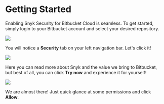 # Getting Started

Enabling Snyk Security for Bitbucket Cloud is seamless. To get started, simply login to your Bitbucket account and select your desired repository.

![](https://partner-workshop-assets.s3.us-east-2.amazonaws.com/snyk-sec-01.png)

You will notice a **Security** tab on your left navigation bar. Let's click it!

![](https://partner-workshop-assets.s3.us-east-2.amazonaws.com/snyk-sec-02.png)

Here you can read more about Snyk and the value we bring to Bitbucket, but best of all, you can click **Try now** and experience it for yourself!

![](https://partner-workshop-assets.s3.us-east-2.amazonaws.com/snyk-sec-03.png)

We are almost there! Just quick glance at some permissions and click **Allow**.

